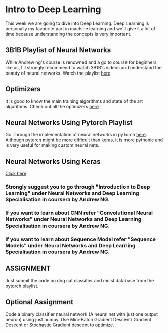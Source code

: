 # Intro to Deep Learning
This week we are going to dive into Deep Learning. Deep Learning is personally my favourite part in machine learning and we'll give it a lot of time because understanding the concepts is very important. 

## 3B1B Playlist of Neural Networks
While Andrew ng's course is renowned and a go to course for beginners like us, I'll strongly recommend to watch 3B1B's videos and understand the beauty of neural networks. Watch the playlist [here](https://youtube.com/playlist?list=PLZHQObOWTQDNU6R1_67000Dx_ZCJB-3pi).

## Optimizers 
It is good to know the main training algorithms and state of the art algorithms. Check out all the optimizers [here](https://www.youtube.com/watch?v=mdKjMPmcWjY)

## Neural Networks Using Pytorch Playlist
Go Through the implementation of neural networks in pyTorch [here](https://www.youtube.com/watch?v=BzcBsTou0C0). Although pytorch might be more difficult than keras, it is more pythonic and is very useful for making custom neural nets. 

## Neural Networks Using Keras
[Click here](https://www.youtube.com/watch?v=wQ8BIBpya2k)

### Strongly suggest you to go through "Introduction to Deep Learning" under Neural Networks and Deep Learning Specialisation in coursera by Andrew NG.
### If you want to learn about CNN refer "Convolutional Neural Networks" under Neural Networks and Deep Learning Specialisation in coursera by Andrew NG.
### If you want to learn about Sequence Model refer "Sequence Models" under Neural Networks and Deep Learning Specialisation in coursera by Andrew NG.

## ASSIGNMENT
Just submit the code on dog cat classifier and mnist database from the pytorch playlist.

## Optional Assignment
Code a binary classifier neural network (A neural net with just one output neuron) using just numpy. Use Mini-Batch Gradient Descent/ Gradient Descent or Stochastic Gradient descent to optimize.

